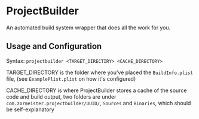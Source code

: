 # ProjectBuilder

An automated build system wrapper that does all the work for you.

## Usage and Configuration

Syntax:
`projectbuilder <TARGET_DIRECTIRY> <CACHE_DIRECTORY>`

TARGET_DIRECTORY is the folder where you've placed the `BuildInfo.plist` file, (see `ExamplePlist.plist` on how it's configured)

CACHE_DIRECTORY is where ProjectBuilder stores a cache of the source code and build output, two folders are under `com.zormeister.projectbuilder/UUID/`,  `Sources` and `Binaries`, which should be self-explanatory 